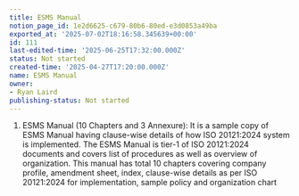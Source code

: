 ```yaml
---
title: ESMS Manual
notion_page_id: 1e2d6625-c679-80b6-80ed-e3d0853a49ba
exported_at: '2025-07-02T18:16:58.345639+00:00'
id: 111
last-edited-time: '2025-06-25T17:32:00.000Z'
status: Not started
created-time: '2025-04-27T17:20:00.000Z'
name: ESMS Manual
owner:
- Ryan Laird
publishing-status: Not started
---
```


1. ESMS Manual (10 Chapters and 3 Annexure): It is a sample copy of ESMS Manual having clause-wise details of how ISO 20121:2024 system is implemented. The ESMS Manual is tier-1 of ISO 20121:2024 documents and covers list of procedures as well as overview of organization. This manual has total 10 chapters covering company profile, amendment sheet, index, clause-wise details as per ISO 20121:2024 for implementation, sample policy and organization chart







